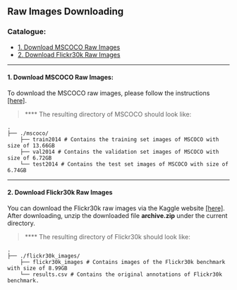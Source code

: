 ## Raw Images Downloading

### Catalogue:
* <a href='#mscoco'>1. Download MSCOCO Raw Images</a>
* <a href='#flickr30k'>2. Download Flickr30k Raw Images</a>

****

<span id='mscoco'/>

#### 1. Download MSCOCO Raw Images:

To download the MSCOCO raw images, please follow the instructions [[here]](https://github.com/yxuansu/MAGIC/tree/main/image_captioning/data/raw_images/mscoco).

> **** The resulting directory of MSCOCO should look like:

    .
    ├── ./mscoco/                    
        ├── train2014 # Contains the training set images of MSCOCO with size of 13.66GB
        ├── val2014 # Contains the validation set images of MSCOCO with size of 6.72GB
        └── test2014 # Contains the test set images of MSCOCO with size of 6.74GB

****

<span id='flickr30k'/>

#### 2. Download Flickr30k Raw Images

You can download the Flickr30k raw images via the Kaggle website [[here]](https://www.kaggle.com/datasets/hsankesara/flickr-image-dataset). After downloading, unzip the downloaded file **archive.zip** under the current directory.

> **** The resulting directory of Flickr30k should look like:

    .
    ├── ./flickr30k_images/                    
        ├── flickr30k_images # Contains images of the Flickr30k benchmark with size of 8.99GB
        └── results.csv # Contains the original annotations of Flickr30k benchmark.


